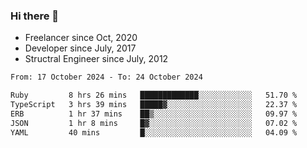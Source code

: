 ### Hi there 👋

- Freelancer since Oct, 2020
- Developer since July, 2017
- Structral Engineer since July, 2012

<!--START_SECTION:waka-->

```txt
From: 17 October 2024 - To: 24 October 2024

Ruby         8 hrs 26 mins   █████████████░░░░░░░░░░░░   51.70 %
TypeScript   3 hrs 39 mins   █████▓░░░░░░░░░░░░░░░░░░░   22.37 %
ERB          1 hr 37 mins    ██▒░░░░░░░░░░░░░░░░░░░░░░   09.97 %
JSON         1 hr 8 mins     █▓░░░░░░░░░░░░░░░░░░░░░░░   07.02 %
YAML         40 mins         █░░░░░░░░░░░░░░░░░░░░░░░░   04.09 %
```

<!--END_SECTION:waka-->
